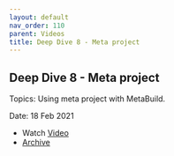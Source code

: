 ```yaml
---
layout: default
nav_order: 110
parent: Videos
title: Deep Dive 8 - Meta project
---
```


## Deep Dive 8 - Meta project

Topics: Using meta project with MetaBuild.

Date: 18 Feb 2021 

* Watch [Video](https://bluejeans.com/s/ULVlcLKx8AD)
* [Archive](https://artifactory.corp.adobe.com/artifactory/generic-metabuild-files-dev/documentation/learning/10_MetaBuild_Deep_Dive_08_02-18-2021/Ch1_Full_2021-02-18T08_02.mp4)
